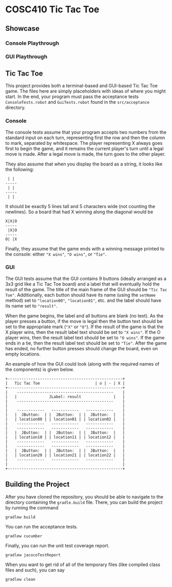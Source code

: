 # COSC410 Tic Tac Toe

## Showcase
### Console Playthrough

### GUI Playthrough

## Tic Tac Toe
This project provides both a terminal-based and GUI-based Tic Tac Toe game. 
The files here are simply placeholders with ideas of where you might start.
In the end, your program must pass the acceptance tests `ConsoleTests.robot`
and `GuiTests.robot` found in the `src/acceptance` directory.

### Console
The console tests assume that your program accepts two numbers from the 
standard input on each turn, representing first the row and then the column 
to mark, separated by whitespace. The player representing X always goes first 
to begin the game, and it remains the current player's turn until a legal move 
is made. After a legal move is made, the turn goes to the other player.

They also assume that when you display the board as a string,
it looks like the following:

     | | 
    -----
     | | 
    -----
     | | 
    
It should be exactly 5 lines tall and 5 characters wide (not counting the 
newlines). So a board that had X winning along the diagonal would be

    X|X|O
    -----
     |X|O
    -----
    O| |X

Finally, they assume that the game ends with a winning message printed
to the console: either `"X wins"`, `"O wins"`, or `"Tie"`.

### GUI
The GUI tests assume that the GUI contains 9 buttons (ideally arranged as a
3x3 grid like a Tic Tac Toe board) and a label that will eventually hold the
result of the game. The title of the main frame of the GUI should be
`"Tic Tac Toe"`. Additionally, each button should have its name (using the
`setName` method) set to `"location00"`, `"location01"`, etc. and the label
should have its name set to `"result"`.

When the game begins, the label and all buttons are blank (no text). As the
player presses a button, if the move is legal then the button text should
be set to the appropriate mark (`"X"` or `"O"`). If the result of the game is
that the X player wins, then the result label text should be set to
`"X wins"`. If the O player wins, then the result label text should be set to
`"O wins"`. If the game ends in a tie, then the result label text should be
set to `"Tie"`. After the game has ended, no further button presses should
change the board, even on empty locations.

An example of how the GUI could look (along with the required names of
the components) is given below.

    +--------------------------------------------------+
    |   Tic Tac Toe                        | o | - | X |
    +--------------------------------------------------+
    |    ------------------------------------------    |
    |   |              JLabel: result              |   |
    |    ------------------------------------------    |
    |                                                  |
    |    ------------   ------------   ------------    |
    |   |  JButton:  | |  JButton:  | |  JButton:  |   |
    |   | location00 | | location01 | | location02 |   |
    |    ------------   ------------   ------------    |
    |    ------------   ------------   ------------    |
    |   |  JButton:  | |  JButton:  | |  JButton:  |   |
    |   | location10 | | location11 | | location12 |   |
    |    ------------   ------------   ------------    |
    |    ------------   ------------   ------------    |
    |   |  JButton:  | |  JButton:  | |  JButton:  |   |
    |   | location20 | | location21 | | location22 |   |
    |    ------------   ------------   ------------    |
    |                                                  |
    +--------------------------------------------------+


## Building the Project
After you have cloned the repository, you should be able to navigate
to the directory containing the `gradle.build` file. There, you can
build the project by running the command

`gradlew build`

You can run the acceptance tests. 

`gradlew cucumber`

Finally, you can run the unit test coverage report.

`gradlew jacocoTestReport`

When you want to get rid of all of the temporary files (like compiled 
class files and such), you can say

`gradlew clean`
 
